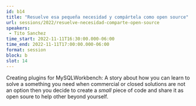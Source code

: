 ```yaml
---
id: b14
title: "Resuelve esa pequeña necesidad y compártela como open source"
url: sessions/2022/resuelve-necesidad-comparte-open-source 
speakers:
 - Tito Sanchez
time_start: 2022-11-11T16:30:00.000-06:00
time_end: 2022-11-11T17:00:00.000-06:00
format: session
block: b
slot: 14
---
```


Creating plugins for MySQLWorkbench: A story about how you can learn to solve a something you need when commercial or closed solutions are not an option then you decide to create a *small* piece of code and share it as open soure to help other beyond yourself.